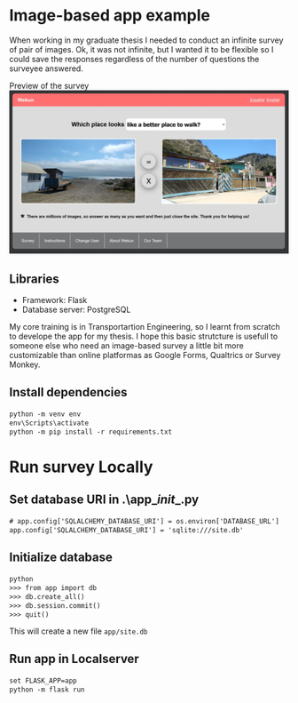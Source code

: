 # Image-based app example

When working in my graduate thesis I needed to conduct an infinite survey of pair of images. Ok, it was not infinite, but I wanted it to be flexible so I could save the responses regardless of the number of questions the surveyee answered.


Preview of the survey
![Sample image of the survey](app\static\sample_image_survey.jpg)

## Libraries

* Framework: Flask
* Database server: PostgreSQL

My core training is in Transportartion Engineering, so I learnt from scratch to develope the app for my thesis. I hope this basic strutcture is usefull to someone else who need an image-based survey a little bit more customizable than online platformas as Google Forms, Qualtrics or Survey Monkey.

## Install dependencies
```
python -m venv env
env\Scripts\activate 
python -m pip install -r requirements.txt
```


# Run survey Locally
## Set database URI in .\app\__init__.py
```
# app.config['SQLALCHEMY_DATABASE_URI'] = os.environ['DATABASE_URL']
app.config['SQLALCHEMY_DATABASE_URI'] = 'sqlite:///site.db'
```

## Initialize database
```
python
>>> from app import db
>>> db.create_all()
>>> db.session.commit()
>>> quit()
```
This will create a new file `app/site.db`

## Run app in Localserver
```
set FLASK_APP=app
python -m flask run
```
